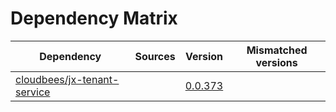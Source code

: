 # Dependency Matrix

Dependency | Sources | Version | Mismatched versions
---------- | ------- | ------- | -------------------
[cloudbees/jx-tenant-service](https://github.com/cloudbees/jx-tenant-service) |  | [0.0.373](https://github.com/cloudbees/jx-tenant-service/releases/tag/v0.0.373) | 
